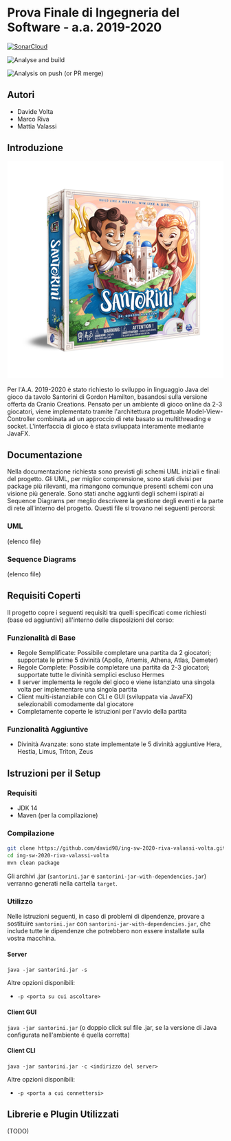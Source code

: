 Prova Finale di Ingegneria del Software - a.a. 2019-2020
=====

[![SonarCloud](https://sonarcloud.io/images/project_badges/sonarcloud-white.svg)](https://sonarcloud.io/dashboard?id=david98_ing-sw-2020-riva-valassi-volta)

![Analyse and build](https://github.com/david98/ing-sw-2020-riva-valassi-volta/workflows/Analyse%20and%20build/badge.svg)

![Analysis on push (or PR merge)](https://github.com/david98/ing-sw-2020-riva-valassi-volta/workflows/Analysis%20on%20push%20(or%20PR%20merge)/badge.svg)



Autori
-----

* Davide Volta
* Marco Riva
* Mattia Valassi

Introduzione
-----
![Immagine intro Santorini.](images/santorini.png)

Per l'A.A. 2019-2020 è stato richiesto lo sviluppo in linguaggio Java del gioco da tavolo Santorini di Gordon Hamilton, basandosi sulla versione offerta da Cranio Creations.
Pensato per un ambiente di gioco online da 2-3 giocatori, viene implementato tramite l'architettura progettuale Model-View-Controller combinata ad un approccio di rete basato su multithreading e socket.
L'interfaccia di gioco è stata sviluppata interamente mediante JavaFX.

Documentazione
-----
Nella documentazione richiesta sono previsti gli schemi UML iniziali e finali del progetto. Gli UML, per miglior comprensione, sono stati divisi per package più rilevanti, ma rimangono comunque presenti schemi con una visione più generale.
Sono stati anche aggiunti degli schemi ispirati ai Sequence Diagrams per meglio descrivere la gestione degli eventi e la parte di rete all'interno del progetto.
Questi file si trovano nei seguenti percorsi:

### UML
(elenco file)

### Sequence Diagrams
(elenco file)

Requisiti Coperti
-----

Il progetto copre i seguenti requisiti tra quelli specificati come richiesti (base ed aggiuntivi) all'interno delle disposizioni del corso:

### Funzionalità di Base

* Regole Semplificate: Possibile completare una partita da 2 giocatori; supportate le prime 5 divinità (Apollo, Artemis, Athena, Atlas, Demeter)
* Regole Complete: Possibile completare una partita da 2-3 giocatori; supportate tutte le divinità semplici escluso Hermes
* Il server implementa le regole del gioco e viene istanziato una singola volta per implementare una singola partita
* Client multi-istanziabile con CLI e GUI (sviluppata via JavaFX) selezionabili comodamente dal giocatore
* Completamente coperte le istruzioni per l'avvio della partita

### Funzionalità Aggiuntive

* Divinità Avanzate: sono state implementate le 5 divinità aggiuntive Hera, Hestia, Limus, Triton, Zeus

Istruzioni per il Setup
-----

### Requisiti

* JDK 14
* Maven (per la compilazione)

### Compilazione

```bash
git clone https://github.com/david98/ing-sw-2020-riva-valassi-volta.git
cd ing-sw-2020-riva-valassi-volta
mvn clean package
```

Gli archivi .jar (`santorini.jar` e `santorini-jar-with-dependencies.jar`) verranno generati nella cartella `target`.

### Utilizzo

Nelle istruzioni seguenti, in caso di problemi di dipendenze, provare a sostituire `santorini.jar` con `santorini-jar-with-dependencies.jar`, che include tutte le dipendenze che potrebbero non essere installate sulla vostra macchina.

#### Server

`java -jar santorini.jar -s`

Altre opzioni disponibili:

* `-p <porta su cui ascoltare>` 

#### Client GUI

`java -jar santorini.jar` (o doppio click sul file .jar, se la versione di Java configurata nell'ambiente é quella corretta)

#### Client CLI

`java -jar santorini.jar -c <indirizzo del server>`

Altre opzioni disponibili:

* `-p <porta a cui connettersi>`


Librerie e Plugin Utilizzati
-----

(TODO)